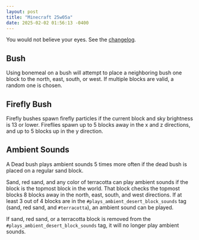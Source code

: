 ```yaml
---
layout: post
title: "Minecraft 25w05a"
date: 2025-02-02 01:56:13 -0400
---
```


You would not believe your eyes. See the [changelog](https://www.minecraft.net/en-us/article/minecraft-snapshot-25w05a).

## Bush

Using bonemeal on a bush will attempt to place a neighboring bush one block to the north, east, south, or west. If multiple blocks are valid, a random one is chosen.

## Firefly Bush

Firefly bushes spawn firefly particles if the current block and sky brightness is 13 or lower. Fireflies spawn up to 5 blocks away in the x and z directions, and up to 5 blocks up in the y direction.

## Ambient Sounds

A Dead bush plays ambient sounds 5 times more often if the dead bush is placed on a regular sand block.

Sand, red sand, and any color of terracotta can play ambient sounds if the block is the topmost block in the world. That block checks the topmost blocks 8 blocks away in the north, east, south, and west directions. If at least 3 out of 4 blocks are in the `#plays_ambient_desert_block_sounds` tag (sand, red sand, and `#terracotta`), an ambient sound can be played.

If sand, red sand, or a terracotta block is removed from the `#plays_ambient_desert_block_sounds` tag, it will no longer play ambient sounds.

